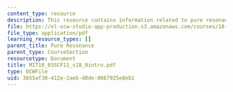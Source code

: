 ```yaml
---
content_type: resource
description: This resource contains information related to pure resonance.
file: https://ol-ocw-studio-app-production.s3.amazonaws.com/courses/18-03sc-differential-equations-fall-2011/3655af30412e2aebd0de0067925e8eb1_MIT18_03SCF11_s18_0intro.pdf
file_type: application/pdf
learning_resource_types: []
parent_title: Pure Resonance
parent_type: CourseSection
resourcetype: Document
title: MIT18_03SCF11_s18_0intro.pdf
type: OCWFile
uid: 3655af30-412e-2aeb-d0de-0067925e8eb1
---
```


